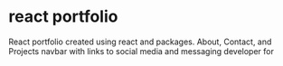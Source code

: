 # react portfolio

React portfolio created using react and packages. About, Contact, and Projects navbar with links to social media and messaging developer for
